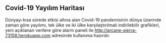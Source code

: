 ## Covid-19 Yayılım Haritası

Dünyayı kısa sürede etkisi altına alan Covid-19 pandemisinin dünya üzerinde zaman göre yayılımı, tek ülke ve iki ülke karşılaştırılmalı indirilebilir grafikleri, yeni açıklanan verilere göre alarm paneli ile http://arcane-sierra-73158.herokuapp.com adresinde kullanıma hazırdır. 
